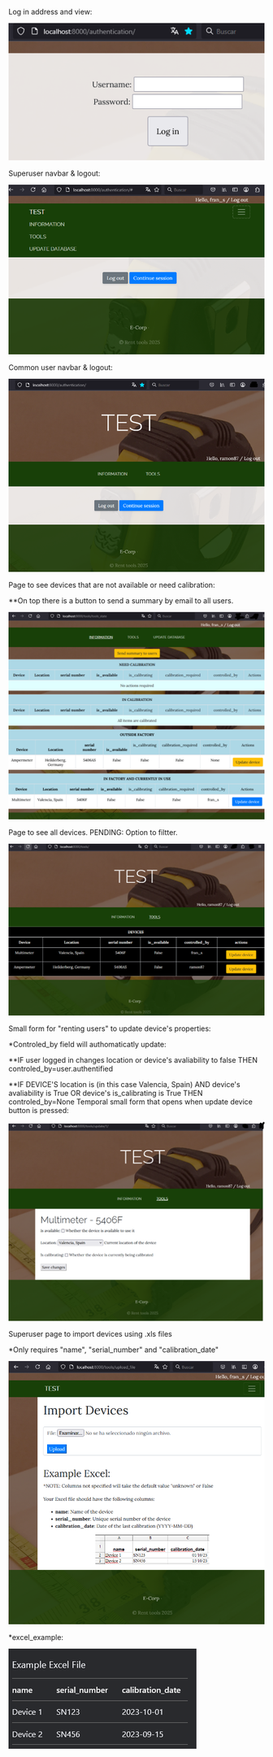 Log in address and view:

![alt text](readme_images/log_in.png)


Superuser navbar & logout:

![alt text](readme_images/superuser_view.png)


Common user navbar & logout:

![alt text](readme_images/other_user_view.png)


Page to see devices that are not available or need calibration:

**On top there is a button to send a summary by email to all users.

![alt text](readme_images/device_status.png)


Page to see all devices. PENDING: Option to filtter.

![alt text](readme_images/all_tools.png)


Small form for "renting users" to update device's properties:

*Controled_by field will authomaticatly update:

**IF user logged in changes location or device's avaliability to false THEN controled_by=user.authentified

**IF DEVICE'S location is (in this case Valencia, Spain) AND device's avaliability is True OR device's is_calibrating is True THEN controled_by=None
Temporal small form that opens when update device button is pressed:

![alt text](readme_images/form.png)


Superuser page to import devices using .xls files

*Only requires "name", "serial_number" and "calibration_date"

![alt text](readme_images/upload_devices.png)

*excel_example:

![alt text](readme_images/excel_example.png)

